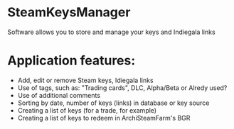# SteamKeysManager
Software allows you to store and manage your keys and Indiegala links

# Application features:
* Add, edit or remove Steam keys, Idiegala links
* Use of tags, such as: "Trading cards", DLC, Alpha/Beta or Alredy used?
* Use of additional comments 
* Sorting by date, number of keys (links) in database or key source
* Creating a list of keys (for a trade, for example)
* Creating a list of keys to redeem in ArchiSteamFarm's BGR
